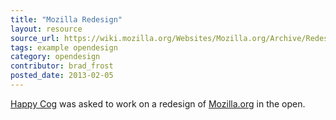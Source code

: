 ```yaml
---
title: "Mozilla Redesign"
layout: resource
source_url: https://wiki.mozilla.org/Websites/Mozilla.org/Archive/Redesign
tags: example opendesign
category: opendesign
contributor: brad_frost
posted_date: 2013-02-05
---
```

[Happy Cog](http://happycog.com/) was asked to work on a redesign of [Mozilla.org](http://www.mozilla.org/en-US/) in the open.
